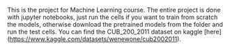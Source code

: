 This is the project for Machine Learning course. The entire project is done with jupyter notebooks, just run the cells if you want to train from scratch the models, otherwise download the pretrained models from the folder and run the test cells. You can find the CUB_200_2011 dataset on kaggle [here] (https://www.kaggle.com/datasets/wenewone/cub2002011).
